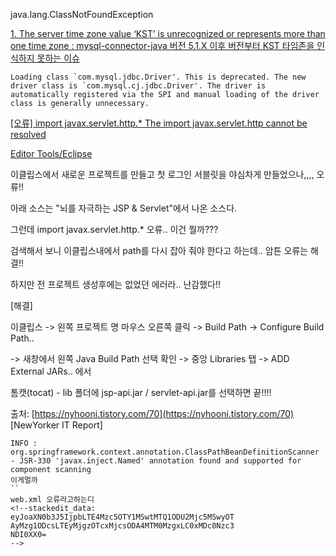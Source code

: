 java.lang.ClassNotFoundException



[1. The server time zone value ‘KST’ is unrecognized or represents more than one time zone : mysql-connector-java 버전 5.1.X 이후 버전부터 KST 타임존을 인식하지 못하는 이슈](https://yenaworldblog.wordpress.com/2018/01/24/java-mysql-%EC%97%B0%EB%8F%99%EC%8B%9C-%EB%B0%9C%EC%83%9D%ED%95%98%EB%8A%94-%EC%97%90%EB%9F%AC-%EB%AA%A8%EC%9D%8C/)


```
Loading class `com.mysql.jdbc.Driver'. This is deprecated. The new driver class is `com.mysql.cj.jdbc.Driver'. The driver is automatically registered via the SPI and manual loading of the driver class is generally unnecessary.
```


[[오류] import javax.servlet.http.* The import javax.servlet.http cannot be resolved](https://nyhooni.tistory.com/70)

[Editor Tools/Eclipse](https://nyhooni.tistory.com/category/Editor%20Tools/Eclipse) 

이클립스에서 새로운 프로젝트를 만들고 첫 로그인 서블릿을 야심차게 만들었으나,,,, 오류!!  

아래 소스는 "뇌를 자극하는 JSP & Servlet"에서 나온 소스다.  

그런데 import javax.servlet.http.* 오류.. 이건 뭘까???  

검색해서 보니 이클립스내에서 path를 다시 잡아 줘야 한다고 하는데.. 암튼 오류는 해결!!

하지만 전 프로젝트 생성후에는 없었던 에러라.. 난감했다!!

  
  [해결]  

이클립스 -> 왼쪽 프로젝트 명 마우스 오른쪽 클릭 -> Build Path -> Configure Build Path..

-> 새창에서 왼쪽 Java Build Path 선택 확인 -> 중앙 Libraries 탭 -> ADD External JARs.. 에서

톰캣(tocat) - lib 폴더에 jsp-api.jar / servlet-api.jar를 선택하면 끝!!!!  


출처: [https://nyhooni.tistory.com/70](https://nyhooni.tistory.com/70) [NewYorker IT Report]  

```
INFO : org.springframework.context.annotation.ClassPathBeanDefinitionScanner - JSR-330 'javax.inject.Named' annotation found and supported for component scanning
이게멀까
``
web.xml 오류라고하는디 
<!--stackedit_data:
eyJoaXN0b3J5IjpbLTE4Mzc5OTY1MSwtMTQ1ODU2Mjc5MSwyOT
AyMzg1ODcsLTEyMjgzOTcxMjcsODA4MTM0MzgxLC0xMDc0Nzc3
NDI0XX0=
-->
